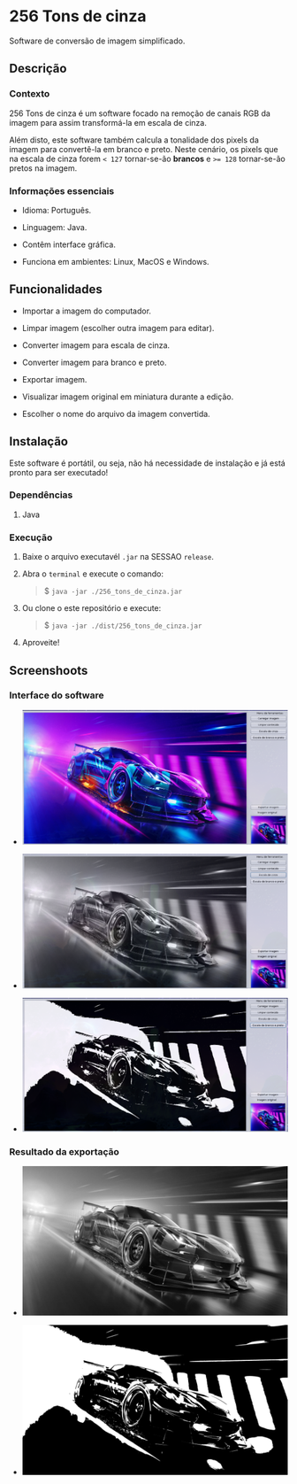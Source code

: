 # 256 Tons de cinza

Software de conversão de imagem simplificado.

## Descrição

### Contexto

256 Tons de cinza é um software focado na remoção de canais RGB da imagem para assim transformá-la em escala de cinza.

Além disto, este software também calcula a tonalidade dos pixels da imagem para convertê-la em branco e preto. Neste cenário, os pixels que na escala de cinza forem `< 127` tornar-se-ão **brancos** e `>= 128` tornar-se-ão pretos na imagem.

### Informações essenciais

- Idioma: Português.

- Linguagem: Java.

- Contêm interface gráfica.

- Funciona em ambientes: Linux, MacOS e Windows.

## Funcionalidades

- Importar a imagem do computador.

- Limpar imagem (escolher outra imagem para editar).

- Converter imagem para escala de cinza.

- Converter imagem para branco e preto.

- Exportar imagem.

- Visualizar imagem original em miniatura durante a edição.

- Escolher o nome do arquivo da imagem convertida.

## Instalação

Este software é portátil, ou seja, não há necessidade de instalação e já está pronto para ser executado!

### Dependências

1. Java

### Execução

1. Baixe o arquivo executavél `.jar` na SESSAO `release`.

1. Abra o `terminal` e execute o comando:
    > $ `java -jar ./256_tons_de_cinza.jar`

1. Ou clone o este repositório e execute:
    > $ `java -jar ./dist/256_tons_de_cinza.jar`

1. Aproveite!

## Screenshoots

### Interface do software

- ![Software](./screenshots/software.png)

- ![Software gray scale](./screenshots/software-grey_scale.png)

- ![Software white black](./screenshots/software-white_black.png)

### Resultado da exportação

- ![Export gray scale](./screenshots/export-grey_scale.jpg)

- ![Export white black](./screenshots/export-white_black.jpg)